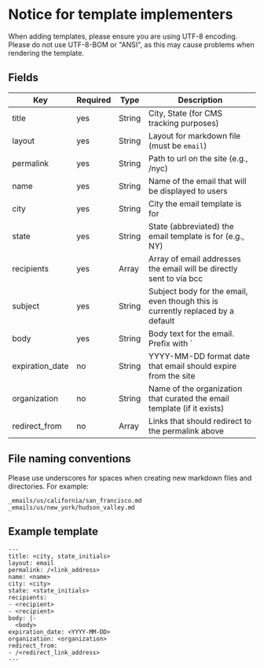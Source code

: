 # Notice for template implementers

When adding templates, please ensure you are using UTF-8 encoding. Please do not use UTF-8-BOM or "ANSI", as this may cause problems when rendering the template.

## Fields

| Key             | Required | Type   | Description                                                                         |
| --------------- | -------- | ------ | ----------------------------------------------------------------------------------- |
| title           | yes      | String | City, State (for CMS tracking purposes)                                             |
| layout          | yes      | String | Layout for markdown file (must be `email`)                                          |
| permalink       | yes      | String | Path to url on the site (e.g., /nyc)                                               |
| name            | yes      | String | Name of the email that will be displayed to users                                   |
| city            | yes      | String | City the email template is for                                                      |
| state           | yes      | String | State (abbreviated) the email template is for (e.g., NY)                            |
| recipients      | yes      | Array  | Array of email addresses the email will be directly sent to via bcc                 |
| subject         | yes      | String | Subject body for the email, even though this is currently replaced by a default     |
| body            | yes      | String | Body text for the email. Prefix with `|-` and indent underneath (e.g., see below)   |
| expiration_date | no       | String | YYYY-MM-DD format date that email should expire from the site                       |
| organization    | no       | String | Name of the organization that curated the email template (if it exists)             |
| redirect_from   | no       | Array  | Links that should redirect to the permalink above                                   |

## File naming conventions

Please use underscores for spaces when creating new markdown files and directories. For example:

```
_emails/us/california/san_francisco.md
_emails/us/new_york/hudson_valley.md
```

## Example template

```
---
title: <city, state_initials>
layout: email
permalink: /<link_address>
name: <name>
city: <city>
state: <state_initials>
recipients:
- <recipient>
- <recipient>
body: |-
  <body>
expiration_date: <YYYY-MM-DD>
organization: <organization>  
redirect_from:
- /<redirect_link_address>
---
```
